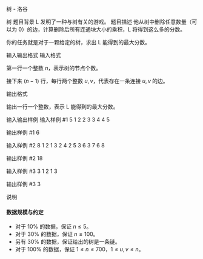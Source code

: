 



树 - 洛谷














树
题目背景
L 发明了一种与树有关的游戏。
题目描述
他从树中删除任意数量（可以为 $0$）的边，计算删除后所有连通块大小的乘积，L 将得到这么多的分数。

你的任务就是对于一颗给定的树，求出 L 能得到的最大分数。

输入输出格式
输入格式

第一行一个整数 $n$，表示树的节点个数。

接下来 $(n-1)$ 行，每行两个整数 $u, v$，代表存在一条连接 $u, v$ 的边。

输出格式

输出一行一个整数，表示 L 能得到的最大分数。

输入输出样例
输入样例 #1
5
1 2
2 3
3 4
4 5

输出样例 #1
6

输入样例 #2
8
1 2
1 3
2 4
2 5
3 6
3 7
6 8

输出样例 #2
18

输入样例 #3
3
1 2
1 3 

输出样例 #3
3 

说明
#### 数据规模与约定

- 对于 $10\%$ 的数据，保证 $n \leq 5$。
- 对于 $30\%$ 的数据，保证 $n \leq 100$。
- 另有 $30\%$ 的数据，保证给出的树是一条链。
- 对于 $100\%$ 的数据，保证 $1 \leq n \leq 700$，$1 \leq u, v \leq n$。







